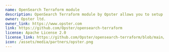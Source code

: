 ```yaml
---
name: OpenSearch Terraform module
description: OpenSearch Terraform module by Opster allows you to setup an OpenSearch cluster on AWS EC2 instances. Using this module you can deploy a new cluster, control its settings, configuration and discovery settings. The module deploys both OpenSearch cluster and OpenSearch Dashboards server.
owner: Opster ltd.
owner_link: https://www.opster.com
link: https://github.com/Opster/opensearch-terraform
license: Apache License 2.0
license_link: https://github.com/Opster/opensearch-terraform/blob/main/LICENSE
icon: /assets/media/partners/opster.png
---
```

